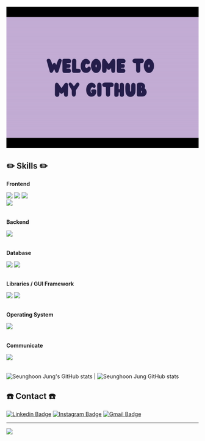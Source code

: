 
![AWS Certified Cloud Practitioner](welcome.gif)


## ✏️ Skills ✏️

<!-- Frontend -->
<p><strong>Frontend</strong></p>
<div>
    <img src="https://img.shields.io/badge/HTML5-E34F26?style=for-the-badge&logo=html5&logoColor=white">
    <img src="https://img.shields.io/badge/CSS3-1572B6?style=for-the-badge&logo=css3&logoColor=white">
    <img src="https://img.shields.io/badge/JavaScript-F7DF1E?style=for-the-badge&logo=javascript&logoColor=black"><br>
    <img src="https://img.shields.io/badge/Three.js-000000?style=for-the-badge&logo=three.js&logoColor=white">
</div><br>

<!-- Backend -->
<p><strong>Backend</strong></p>
<div>
    <img src="https://img.shields.io/badge/Python-3776AB?style=for-the-badge&logo=python&logoColor=white">
</div><br>

<!-- Database -->
<p><strong>Database</strong></p>
<div> 
    <img src="https://img.shields.io/badge/mysql-4479A1?style=for-the-badge&logo=mysql&logoColor=white"> 
    <img src="https://img.shields.io/badge/mongodb-47A248?style=for-the-badge&logo=mongodb&logoColor=white"> 
</div><br>

<!-- GUI Framework -->
<p><strong>Libraries / GUI Framework</strong></p>
<div>
    <img src="https://img.shields.io/badge/VTK-3776AB?style=for-the-badge&logo=data:image/png;base64,[BASE64_ENCODED_IMAGE]&logoColor=white"> 
    <img src="https://img.shields.io/badge/PyQt-41CD52?style=for-the-badge&logo=data:image/png;base64,[BASE64_ENCODED_IMAGE]&logoColor=white"> 
</div><br>

<!-- Operating System -->
<p><strong>Operating System</strong></p>
<div>
    <img src="https://img.shields.io/badge/Ubuntu-E95420?style=for-the-badge&logo=ubuntu&logoColor=white">
</div><br>

<!-- Communicate -->
<p><strong>Communicate</strong></p>
<div>
    <img src="https://img.shields.io/badge/Git-F05032?style=for-the-badge&logo=git&logoColor=white"> 
</div>
<br>


![Seunghoon Jung's GitHub stats](https://github-readme-stats.vercel.app/api?username=seuthootDev&show_icons=true&theme=transparent) | ![Seunghoon Jung GitHub stats](https://github-readme-stats.vercel.app/api/top-langs?username=seuthootDev&layout=compact&hide=html,scss,stylus,blade,jupyter%20notebook,python,css,shell,batchfile,dockerfile&theme=algolia&show_icons=true&langs_count=8) 

<!--
[![Check out seuthootDev's profile on stardev.io](https://stardev.io/developers/seuthootDev/badge/languages/locality.svg)](https://stardev.io/developers/seuthootDev)
-->


## ☎️ Contact ☎️
[![Linkedin Badge](https://img.shields.io/badge/-LinkedIn-blue?style=for-the-badge&logo=Linkedin&logoColor=white&link=https://www.linkedin.com/in/seunghoon-jung-38b270335/)](https://www.linkedin.com/in/seunghoon-jung-38b270335/)
[![Instagram Badge](https://img.shields.io/badge/-Instagram-C13584?style=for-the-badge&labelColor=C13584&logo=instagram&logoColor=white&link=https://www.instagram.com/seuthoot/)](https://www.instagram.com/seuthoot/)
[![Gmail Badge](https://img.shields.io/badge/-Gmail-c14438?style=for-the-badge&logo=Gmail&logoColor=white&link=mailto:seuthootdev@gmail.com)](mailto:seuthootdev@gmail.com)

---------------------------------------------------------------------------------------------
<a href="https://github.com/devxb/gitanimals">
  <img src="https://render.gitanimals.org/farms/{seuthootDev}"/>
</a>
